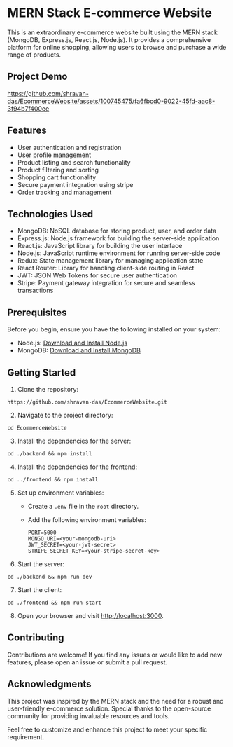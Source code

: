 # MERN Stack E-commerce Website

This is an extraordinary e-commerce website built using the MERN stack (MongoDB, Express.js, React.js, Node.js). It provides a comprehensive platform for online shopping, allowing users to browse and purchase a wide range of products.

## Project Demo

https://github.com/shravan-das/EcommerceWebsite/assets/100745475/fa6fbcd0-9022-45fd-aac8-3f94b7f400ee







## Features

- User authentication and registration
- User profile management
- Product listing and search functionality
- Product filtering and sorting
- Shopping cart functionality
- Secure payment integration using stripe
- Order tracking and management


## Technologies Used

- MongoDB: NoSQL database for storing product, user, and order data
- Express.js: Node.js framework for building the server-side application
- React.js: JavaScript library for building the user interface
- Node.js: JavaScript runtime environment for running server-side code
- Redux: State management library for managing application state
- React Router: Library for handling client-side routing in React
- JWT: JSON Web Tokens for secure user authentication
- Stripe: Payment gateway integration for secure and seamless transactions

## Prerequisites

Before you begin, ensure you have the following installed on your system:

- Node.js: [Download and Install Node.js](https://nodejs.org/en/download/)
- MongoDB: [Download and Install MongoDB](https://www.mongodb.com/try/download/community)

## Getting Started

1. Clone the repository:

```shell
https://github.com/shravan-das/EcommerceWebsite.git
```

2. Navigate to the project directory:

```shell
cd EcommerceWebsite
```

3. Install the dependencies for the server:

```shell
cd ./backend && npm install
```

4. Install the dependencies for the frontend:

```shell
cd ../frontend && npm install
```

5. Set up environment variables:

   - Create a `.env` file in the `root` directory.
   - Add the following environment variables:
  
     ```shell
     PORT=5000
     MONGO_URI=<your-mongodb-uri>
     JWT_SECRET=<your-jwt-secret>
     STRIPE_SECRET_KEY=<your-stripe-secret-key>
     ```

6. Start the server:

```shell
cd ./backend && npm run dev
```

7. Start the client:

```shell
cd ./frontend && npm run start
```

8. Open your browser and visit [http://localhost:3000](http://localhost:3000).





## Contributing

Contributions are welcome! If you find any issues or would like to add new features, please open an issue or submit a pull request.

## Acknowledgments

This project was inspired by the MERN stack and the need for a robust and user-friendly e-commerce solution. Special thanks to the open-source community for providing invaluable resources and tools.

Feel free to customize and enhance this project to meet your specific requirement.

